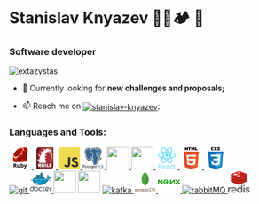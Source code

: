 <h1 align="left">Stanislav Knyazev 🚴‍♂️🏕 🎸</h1>
<h3 align="left">Software developer</h3>
<p><img align="" src="https://github-readme-stats.vercel.app/api/top-langs/?username=extazystas&layout=compact" alt="extazystas" /></p>
<p>

- 🔭 Currently looking for **new challenges and proposals;**

- 📫 Reach me on <a href="https://linkedin.com/in/stanislav-knyazev" target="blank"><img align="center" src="https://cdn.jsdelivr.net/npm/simple-icons@3.0.1/icons/linkedin.svg" alt="stanislav-knyazev" height="30" width="40" /></a>;
</p>

<h3 align="left">Languages and Tools:</h3>
<p align="left"> 
<a href="https://www.ruby-lang.org/en/" target="_blank"> <img src="https://raw.githubusercontent.com/devicons/devicon/master/icons/ruby/ruby-original-wordmark.svg" alt="ruby" width="40" height="40"/> </a> 
<a href="https://rubyonrails.org" target="_blank"> <img src="https://raw.githubusercontent.com/devicons/devicon/master/icons/rails/rails-original-wordmark.svg" alt="rails" width="40" height="40"/> </a>
<a href="https://developer.mozilla.org/en-US/docs/Web/JavaScript" target="_blank"> <img src="https://raw.githubusercontent.com/devicons/devicon/master/icons/javascript/javascript-original.svg" alt="javascript" width="40" height="40"/> </a>
<a href="https://www.postgresql.org" target="_blank"> <img src="https://raw.githubusercontent.com/devicons/devicon/master/icons/postgresql/postgresql-original-wordmark.svg" alt="postgresql" width="40" height="40"/> </a>  <a href="https://elixir-lang.org/" target="_blank"><img src="https://cdn.jsdelivr.net/gh/devicons/devicon/icons/elixir/elixir-original.svg" width="40" height="40" /> </a>
<a href="https://www.rust-lang.org/" target="_blank"><img src="https://cdn.jsdelivr.net/gh/devicons/devicon/icons/rust/rust-plain.svg" width="40" height="40" /></a><a href="https://reactjs.org/" target="_blank"> <img src="https://raw.githubusercontent.com/devicons/devicon/master/icons/react/react-original-wordmark.svg" alt="react" width="40" height="40"/> </a>
<a href="https://www.w3.org/html/" target="_blank"> <img src="https://raw.githubusercontent.com/devicons/devicon/master/icons/html5/html5-original-wordmark.svg" alt="html5" width="40" height="40"/> </a><a href="https://www.w3schools.com/css/" target="_blank"> <img src="https://raw.githubusercontent.com/devicons/devicon/master/icons/css3/css3-original-wordmark.svg" alt="css3" width="40" height="40"/> </a> 
<br />
<a href="https://git-scm.com/" target="_blank"> <img src="https://www.vectorlogo.zone/logos/git-scm/git-scm-icon.svg" alt="git" width="40" height="40"/> </a>
<a href="https://www.docker.com/" target="_blank"> <img src="https://raw.githubusercontent.com/devicons/devicon/master/icons/docker/docker-original-wordmark.svg" alt="docker" width="40" height="40"/> </a>  
<a href="https://kubernetes.io/" target="_blank">  <img src="https://cdn.jsdelivr.net/gh/devicons/devicon/icons/kubernetes/kubernetes-plain-wordmark.svg" width="40" height="40" /></a>
<a href="https://cloud.google.com/" target="_blank"><img src="https://cdn.jsdelivr.net/gh/devicons/devicon/icons/googlecloud/googlecloud-original-wordmark.svg" width="40" height="40" /></a>
<a href="https://kafka.apache.org/" target="_blank"> <img src="https://www.vectorlogo.zone/logos/apache_kafka/apache_kafka-icon.svg" alt="kafka" width="40" height="40"/> </a> 
<a href="https://www.mongodb.com/" target="_blank"> <img src="https://raw.githubusercontent.com/devicons/devicon/master/icons/mongodb/mongodb-original-wordmark.svg" alt="mongodb" width="40" height="40"/> </a> <a href="https://www.nginx.com" target="_blank"> <img src="https://raw.githubusercontent.com/devicons/devicon/master/icons/nginx/nginx-original.svg" alt="nginx" width="40" height="40"/> </a>  <a href="https://www.rabbitmq.com" target="_blank"> <img src="https://www.vectorlogo.zone/logos/rabbitmq/rabbitmq-icon.svg" alt="rabbitMQ" width="40" height="40"/> </a>    <a href="https://redis.io" target="_blank"> <img src="https://raw.githubusercontent.com/devicons/devicon/master/icons/redis/redis-original-wordmark.svg" alt="redis" width="40" height="40"/> </a>  </p>

